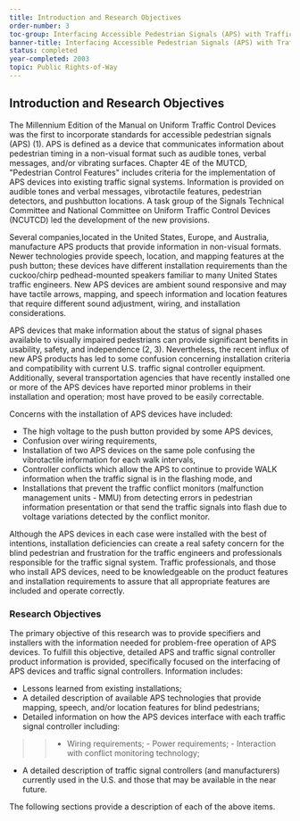 ```yaml
---
title: Introduction and Research Objectives
order-number: 3
toc-group: Interfacing Accessible Pedestrian Signals (APS) with Traffic Signal Control Equipment
banner-title: Interfacing Accessible Pedestrian Signals (APS) with Traffic Signal Control Equipment
status: completed
year-completed: 2003
topic: Public Rights-of-Way
---
```


## Introduction and Research Objectives

The Millennium Edition of the Manual on Uniform Traffic Control Devices was the first to incorporate standards for accessible pedestrian signals (APS) (1). APS is defined as a device that communicates information about pedestrian timing in a non-visual format such as audible tones, verbal messages, and/or vibrating surfaces. Chapter 4E of the MUTCD, "Pedestrian Control Features" includes criteria for the implementation of APS devices into existing traffic signal systems. Information is provided on audible tones and verbal messages, vibrotactile features, pedestrian detectors, and pushbutton locations. A task group of the Signals Technical Committee and National Committee on Uniform Traffic Control Devices (NCUTCD) led the development of the new provisions.

Several companies,located in the United States, Europe, and Australia, manufacture APS products that provide information in non-visual formats. Newer technologies provide speech, location, and mapping features at the push button; these devices have different installation requirements than the cuckoo/chirp pedhead-mounted speakers familiar to many United States traffic engineers. New APS devices are ambient sound responsive and may have tactile arrows, mapping, and speech information and location features that require different sound adjustment, wiring, and installation considerations.

APS devices that make information about the status of signal phases available to visually impaired pedestrians can provide significant benefits in usability, safety, and independence (2, 3). Nevertheless, the recent influx of new APS products has led to some confusion concerning installation criteria and compatibility with current U.S. traffic signal controller equipment. Additionally, several transportation agencies that have recently installed one or more of the APS devices have reported minor problems in their installation and operation; most have proved to be easily correctable.

Concerns with the installation of APS devices have included:

-   The high voltage to the push button provided by some APS devices,
-   Confusion over wiring requirements,
-   Installation of two APS devices on the same pole confusing the vibrotactile information for each walk intervals,
-   Controller conflicts which allow the APS to continue to provide WALK information when the traffic signal is in the flashing mode, and
-   Installations that prevent the traffic conflict monitors (malfunction management units - MMU) from detecting errors in pedestrian information presentation or that send the traffic signals into flash due to voltage variations detected by the conflict monitor.

Although the APS devices in each case were installed with the best of intentions, installation deficiencies can create a real safety concern for the blind pedestrian and frustration for the traffic engineers and professionals responsible for the traffic signal system. Traffic professionals, and those who install APS devices, need to be knowledgeable on the product features and installation requirements to assure that all appropriate features are included and operate correctly.

### Research Objectives

The primary objective of this research was to provide specifiers and installers with the information needed for problem-free operation of APS devices. To fulfill this objective, detailed APS and traffic signal controller product information is provided, specifically focused on the interfacing of APS devices and traffic signal controllers. Information includes:

-   Lessons learned from existing installations;
-   A detailed description of available APS technologies that provide mapping, speech, and/or location features for blind pedestrians;
-   Detailed information on how the APS devices interface with each traffic signal controller including:

> > - Wiring requirements; - Power requirements; - Interaction with conflict monitoring technology;

-   A detailed description of traffic signal controllers (and manufacturers) currently used in the U.S. and those that may be available in the near future.

The following sections provide a description of each of the above items.
